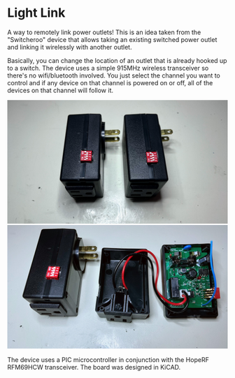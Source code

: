 # Light Link

A way to remotely link power outlets! This is an idea taken from the "Switcheroo" device that allows taking an existing switched 
power outlet and linking it wirelessly with another outlet. 

Basically, you can change the location of an outlet that is already hooked up to a switch. The device uses a simple 915MHz wireless
transceiver so there's no wifi/bluetooth involved. You just select the channel you want to control and if any device on 
that channel is powered on or off, all of the devices on that channel will follow it.

![Light Link Enclosures](./images/lightlink_completed_enclosures.jpg)
![Light Link Completed1](./images/lightlink_completed_1.jpg)

The device uses a PIC microcontroller in conjunction with the HopeRF RFM69HCW transceiver. The board was designed in KiCAD.

